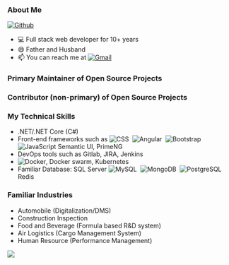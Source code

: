 

### About Me

[![Github](https://img.shields.io/badge/-GithubStats-black?style=flat&labelColor=black&logo=github&logoColor=white)](https://gitstats.me/weisenzcharles)

- 💻 Full stack web developer for 10+ years
- 😄 Father and Husband
- 📫 You can reach me at [![Gmail](https://img.shields.io/badge/-tonyqus@gmail.com-c14438?style=flat&logo=Gmail&logoColor=white)](mailto:weisenzcharles@gmail.com)

### Primary Maintainer of Open Source Projects

### Contributor (non-primary) of Open Source Projects


### My Technical Skills
- .NET/.NET Core (C#)
- Front-end frameworks such as 
![CSS](https://img.shields.io/badge/-CSS-05122A?style=flat&logo=CSS3&logoColor=1572B6)&nbsp;
![Angular](https://img.shields.io/badge/-Angular-red?style=flat&logo=angular)&nbsp;
![Bootstrap](https://img.shields.io/badge/-Bootstrap-563D7C?style=flat&logo=bootstrap)&nbsp;
![JavaScript](https://img.shields.io/badge/-JavaScript-black?style=flat&logo=javascript) Semantic UI, PrimeNG
- DevOps tools such as Gitlab, JIRA, Jenkins
- ![Docker](https://img.shields.io/badge/-Docker-black?style=flat&logo=docker), Docker swarm, Kubernetes
- Familiar Database: SQL Server ![MySQL](https://img.shields.io/badge/-MySQL-black?style=flat&logo=mysql)&nbsp;
![MongoDB](https://img.shields.io/badge/-MongoDB-FCA121?style=flat&logo=mongodb)&nbsp;
![PostgreSQL](https://img.shields.io/badge/-PostgreSQL-05122A?style=flat&logo=postgresql&logoColor=336791)&nbsp; Redis



### Familiar Industries
- Automobile (Digitalization/DMS)
- Construction Inspection
- Food and Beverage (Formula based R&D system)
- Air Logistics (Cargo Management System)
- Human Resource (Performance Management)

![](https://komarev.com/ghpvc/?username=weisenzcharles&color=blue&style=flat-square&label=Visit+Stats)


<!--
### Hi there 👋
**weisenzcharles/weisenzcharles** is a ✨ _special_ ✨ repository because its `README.md` (this file) appears on your GitHub profile.

Here are some ideas to get you started:

- 🔭 I’m currently working on ...
- 🌱 I’m currently learning ...
- 👯 I’m looking to collaborate on ...
- 🤔 I’m looking for help with ...
- 💬 Ask me about ...
- 📫 How to reach me: ...
- 😄 Pronouns: ...
- ⚡ Fun fact: ...
-->
